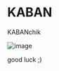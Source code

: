 # KABAN
KABANchik


![image](https://github.com/user-attachments/assets/4f1ea9f1-f7fb-4bef-b9ca-5751d8a91bff)

good luck ;)
